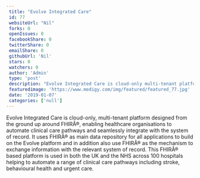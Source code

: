 ```yaml
--- 
 title: "Evolve Integrated Care" 
 id: 77  
 websiteUrl: "Nil" 
 forks: 0 
 openIssues: 0  
 facebookShare: 0  
 twitterShare: 0  
 emailShare: 0  
 githubUrl: 'Nil'
 stars: 0 
 watchers: 0 
 author: 'Admin' 
 type: 'post' 
 description: "Evolve Integrated Care is cloud-only multi-tenant platform designed from the ground up around FHIR® enabling healthcare organisations to automate clin"
 featuredimage: 'https://www.medigy.com/img/featured/featured_77.jpg' 
 date: '2019-01-07'
 categories: ['null']
---
```

Evolve Integrated Care is cloud-only, multi-tenant platform designed from the ground up around FHIRÂ®, enabling healthcare organisations to automate clinical care pathways and seamlessly integrate with the system of record. It uses FHIRÂ® as main data repository for all applications to build on the Evolve platform and in addition also use FHIRÂ® as the mechanism to exchange information with the relevant system of record. This FHIRÂ® based platform is used in both the UK and the NHS across 100 hospitals helping to automate a range of clinical care pathways including stroke, behavioural health and urgent care.